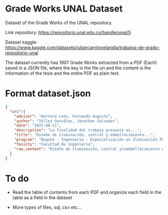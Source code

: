 # Grade Works UNAL Dataset

Dataset of the Grade Works of the UNAL repository.

Link repository: https://repositorio.unal.edu.co/handle/unal/5

Dataset kaggle: https://www.kaggle.com/datasets/juliancamilovelandia/trabajos-de-grado-repositorio-unal

The dataset currently has 1907 Grade Works extracted from a PDF (Each) saved in a JSON file, where the key is the file uri and the content is the information of the tesis and the entire PDF as plain text.

# Format dataset.json
```json
{
  "uri":{
    "advisor": "Herrera León, Fernando Augusto",
    "author": "Téllez González, Jonathan Salvador",
    "date": "2023-08-11",
    "description": "La finalidad del trabajo presente es...",
    "title": "Diseño de iluminación, control y embellecimiento...",
    "program": "Bogotá - Ingeniería - Especialización en Iluminación Pública y Privada",
    "faculty": "Facultad de Ingeniería",
    "raw_content": "Diseño de iluminación, control y\nembellecimiento de la cancha..."
  }
}
```

# To do

* Read the table of contents from each PDF and organize each field in the table as a field in the dataset
  
* More types of files, sql, csv etc...
